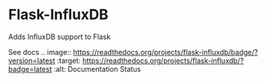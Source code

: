 Flask-InfluxDB
==============

Adds InfluxDB support to Flask

See docs 
.. image:: https://readthedocs.org/projects/flask-influxdb/badge/?version=latest
:target: https://readthedocs.org/projects/flask-influxdb/?badge=latest
:alt: Documentation Status
